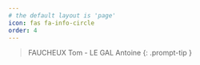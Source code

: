 ```yaml
---
# the default layout is 'page'
icon: fas fa-info-circle
order: 4
---
```


> FAUCHEUX Tom - LE GAL Antoine
{: .prompt-tip }
